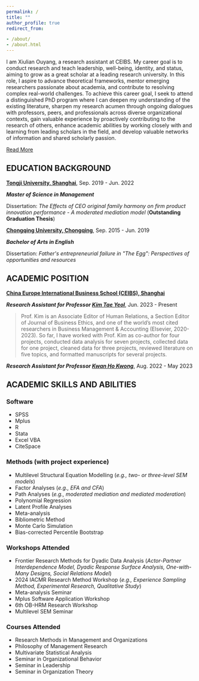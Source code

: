 ```yaml
---
permalink: /
title: ""
author_profile: true
redirect_from:

- /about/
- /about.html
---
```


<script src="/assets/js/about.js"></script>

<div id="content">
    <p>I am Xiulian Ouyang, a research assistant at CEIBS. My career goal is to conduct research and teach leadership,
        well-being, identity, and status, aiming to grow as a great scholar at a leading research university. In this
        role, I aspire to advance theoretical frameworks, mentor emerging researchers passionate about academia, and
        contribute to resolving complex real-world challenges. To achieve this career goal, I seek to attend a
        distinguished PhD program where I can deepen my understanding of the existing literature, sharpen my research
        acumen through ongoing dialogues with professors, peers, and professionals across diverse organizational
        contexts, gain valuable experience by proactively contributing to the research of others, enhance academic
        abilities by working closely with and learning from leading scholars in the field, and develop valuable networks
        of information and shared scholarly passion.</p>
    <div id="more-content" style="display: none;">
        <p>In terms of leadership, I am particularly interested in positive leadership styles, such as servant
            leadership, authentic leadership, and ethical leadership. To fill existing gaps in the current research, I
            first aim to examine the similarities and distinctions among these positive leading behaviors. By reviewing
            and synthesizing the current literature, I hope to further clarify their characteristics. Building on this,
            I plan to use experimental designs and field interventions to explore why and how leaders’ factors (e.g.,
            personal traits, values, and past experiences) and contextual factors (e.g., organizational climate,
            leaders’ affective states, and energy level) drive leaders to adopt different behaviors. Additionally, since
            leaders often display multiple leadership behaviors in real-world management, I seek to understand the
            prevalence profiles of different leadership styles, their key antecedents across diverse organizations and
            groups, and how letious combinations of these styles impact employees' attitudes, behaviors, and
            performance.
        </p>
        <p>I am also deeply interested in employee well-being, driven by my belief that people are the ultimate purpose.
            I genuinely care about working individuals' physical and psychological health, particularly how work-related
            stress and work/nonwork recovery practices influence employees' short- and long-term well-being. Recently, I
            have observed the growing popularity of activities like cycling and hiking in Shanghai, a fast-paced,
            high-demand city. Fully geared up and eagerly heading for hiking trips immediately after finishing work on
            Friday has become a trendy phenomenon on social media. As an avid participant, I once spent two days and one
            night hiking and noticed those desolate mountains were crowded with young people, even as late as 1-2 AM.
            This sparked my curiosity about the essence and impact of this activity. What drives these busy young people
            to spend so much time traveling to remote places for such pursuits? Whether and how do their stress levels,
            emotions, and energy fluctuate before, during, and after this activity? What are the positive and negative
            effects of this activity on them in the short and long term? Whether and how these effects spill over to the
            work domain? Since the current focus on recovery tends to emphasize psychological experiences—psychological
            detachment, relaxation, mastery, and control—with far less attention paid to the activities themselves, I
            seek to further define and distinguish the essence of after-work activities and identify other mechanisms
            beyond current psychological experiences that foster the process of being recovered.</p>
        <p>Another key area of interest for me includes identity and status—particularly how multiple identities and
            diverse statuses are formed, evolve, and influence individuals within and across groups. I am particularly
            intrigued by groups with complex and often conflicting experiences, such as individuals from remote,
            impoverished areas who ascend to high-status professions or those from affluent, highly educated backgrounds
            who find themselves in low autonomy or menial roles. I am interested in conducting a longitudinal study on
            these groups to trace the developmental trajectories of their identities and statuses, uncovering the
            antecedents, mechanisms, outcomes, and moderating factors that shape these processes, making a substantial
            contribution to theory and practice. I have initiated discussions with the leader and team at GEDAR
            Highrise. This non-profit organization supports academically talented students from remote, disadvantaged
            regions through scholarships and career development programs. They have expressed strong interest in
            collaborating on this project, offering a promising opportunity to advance this research initiative.
        </p>
    </div>
    <a id="read-more" href="javascript:void(0);" onclick="toggleContent();">Read More</a>
    <a id="read-less" href="javascript:void(0);" onclick="toggleContent();" style="display: none;">Read Less</a>
</div>

## EDUCATION BACKGROUND

**[Tongji University, Shanghai](https://www.usnews.com/education/best-global-universities/tongji-university-501326)**, Sep. 2019 - Jun. 2022

***Master of Science in Management***

Dissertation: *The Effects of CEO original family harmony on firm product innovation performance - A moderated mediation model* (**Outstanding Graduation Thesis**)

**[Chongqing University, Chongqing](https://www.usnews.com/education/best-global-universities/chongqing-university-505768)**, Sep. 2015 - Jun. 2019

***Bachelor of Arts in English***

Dissertation: *Father's entrepreneurial failure in "The Egg": Perspectives of opportunities and resources*

## ACADEMIC POSITION

**[China Europe International Business School (CEIBS), Shanghai](https://www.ceibs.edu/)**

***Research Assistant for Professor [Kim Tae Yeol](https://scholar.google.com/citations?user=2Z7Vb4kAAAAJ&hl=en&oi=ao)***, Jun. 2023 - Present

> Prof. Kim is an Associate Editor of Human Relations, a Section Editor of Journal of Business Ethics, and one of the world’s most cited researchers in Business Management & Accounting (Elsevier, 2020-2023). So far, I have worked with Prof. Kim as co-author for four projects, conducted data analysis for seven projects, collected data for one project, cleaned data for three projects, reviewed literature on five topics, and formatted manuscripts for several projects.

***Research Assistant for Professor [Kwan Ho Kwong](https://scholar.google.com/citations?user=l9zGlTYAAAAJ&hl=en&oi=ao)***, Aug. 2022 - May 2023

## ACADEMIC SKILLS AND ABILITIES

### Software

- SPSS
- Mplus
- R
- Stata
- Excel VBA
- CiteSpace

### Methods (with project experience)

- Multilevel Structural Equation Modelling (*e.g., two- or three-level SEM models*)
- Factor Analyses (*e.g., EFA and CFA*)
- Path Analyses (*e.g., moderated mediation and mediated moderation*)
- Polynomial Regression
- Latent Profile Analyses
- Meta-analysis
- Bibliometric Method
- Monte Carlo Simulation
- Bias-corrected Percentile Bootstrap

### Workshops Attended

- Frontier Research Methods for Dyadic Data Analysis (*Actor-Partner Interdependence Model, Dyadic Response Surface Analysis, One-with-Many Designs, Social Relations Model*)
- 2024 IACMR Research Method Workshop (*e.g., Experience Sampling Method, Experimental Research, Qualitative Study*)
- Meta-analysis Seminar
- Mplus Software Application Workshop
- 6th OB-HRM Research Workshop
- Multilevel SEM Seminar

### Courses Attended

- Research Methods in Management and Organizations
- Philosophy of Management Research
- Multivariate Statistical Analysis
- Seminar in Organizational Behavior
- Seminar in Leadership
- Seminar in Organization Theory

